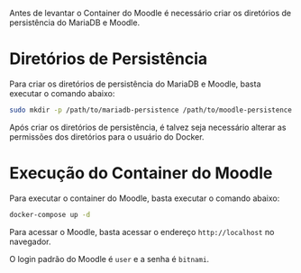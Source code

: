 Antes de levantar o Container do Moodle é necessário criar os diretórios de persistência do MariaDB e Moodle.

Diretórios de Persistência
=========================
Para criar os diretórios de persistência do MariaDB e Moodle, basta executar o comando abaixo:

```bash
sudo mkdir -p /path/to/mariadb-persistence /path/to/moodle-persistence /path/to/moodledata-persistence
```

Após criar os diretórios de persistência, é talvez seja necessário alterar as permissões dos diretórios para o usuário
do Docker.

Execução do Container do Moodle
==============================
Para executar o container do Moodle, basta executar o comando abaixo:

```bash
docker-compose up -d
```

Para acessar o Moodle, basta acessar o endereço `http://localhost` no navegador.

O login padrão do Moodle é `user` e a senha é `bitnami`.